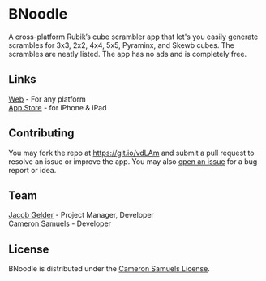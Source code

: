# BNoodle
A cross-platform Rubik’s cube scrambler app that let's you easily generate scrambles
for 3x3, 2x2, 4x4, 5x5, Pyraminx, and Skewb cubes. The scrambles are neatly listed.
The app has no ads and is completely free.

## Links
[Web](https://xel.company/bnoodle) - For any platform
<br>[App Store](https://goo.gl/BEZzCy) - for iPhone & iPad

## Contributing
You may fork the repo at <https://git.io/vdLAm> and submit a pull request to resolve an issue or improve the app.
You may also [open an issue](https://git.io/vdIgI) for a bug report or idea.

## Team
[Jacob Gelder](https://git.io/vdIz2) - Project Manager, Developer
<br>[Cameron Samuels](https://cameronsamuels.com) - Developer

## License
BNoodle is distributed under the [Cameron Samuels License](LICENSE).
